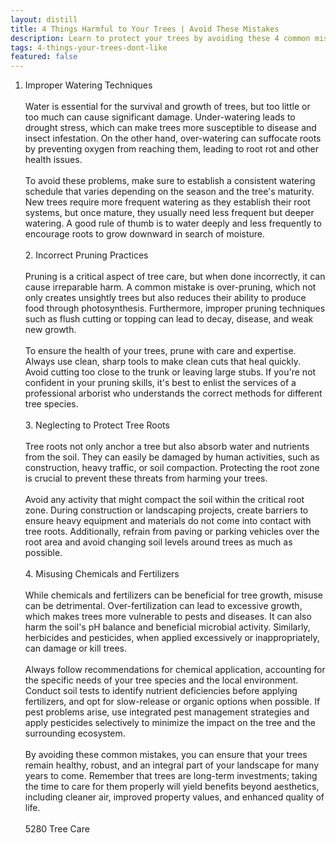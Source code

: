 ```yaml
---
layout: distill
title: 4 Things Harmful to Your Trees | Avoid These Mistakes
description: Learn to protect your trees by avoiding these 4 common mistakes that can damage their health and growth. Keep your trees thriving!
tags: 4-things-your-trees-dont-like
featured: false
---
```


1. Improper Watering Techniques<br /><br />Water is essential for the survival and growth of trees, but too little or too much can cause significant damage. Under-watering leads to drought stress, which can make trees more susceptible to disease and insect infestation. On the other hand, over-watering can suffocate roots by preventing oxygen from reaching them, leading to root rot and other health issues.<br /><br />To avoid these problems, make sure to establish a consistent watering schedule that varies depending on the season and the tree's maturity. New trees require more frequent watering as they establish their root systems, but once mature, they usually need less frequent but deeper watering. A good rule of thumb is to water deeply and less frequently to encourage roots to grow downward in search of moisture.<br /><br />2. Incorrect Pruning Practices<br /><br />Pruning is a critical aspect of tree care, but when done incorrectly, it can cause irreparable harm. A common mistake is over-pruning, which not only creates unsightly trees but also reduces their ability to produce food through photosynthesis. Furthermore, improper pruning techniques such as flush cutting or topping can lead to decay, disease, and weak new growth.<br /><br />To ensure the health of your trees, prune with care and expertise. Always use clean, sharp tools to make clean cuts that heal quickly. Avoid cutting too close to the trunk or leaving large stubs. If you're not confident in your pruning skills, it's best to enlist the services of a professional arborist who understands the correct methods for different tree species.<br /><br />3. Neglecting to Protect Tree Roots<br /><br />Tree roots not only anchor a tree but also absorb water and nutrients from the soil. They can easily be damaged by human activities, such as construction, heavy traffic, or soil compaction. Protecting the root zone is crucial to prevent these threats from harming your trees.<br /><br />Avoid any activity that might compact the soil within the critical root zone. During construction or landscaping projects, create barriers to ensure heavy equipment and materials do not come into contact with tree roots. Additionally, refrain from paving or parking vehicles over the root area and avoid changing soil levels around trees as much as possible.<br /><br />4. Misusing Chemicals and Fertilizers<br /><br />While chemicals and fertilizers can be beneficial for tree growth, misuse can be detrimental. Over-fertilization can lead to excessive growth, which makes trees more vulnerable to pests and diseases. It can also harm the soil's pH balance and beneficial microbial activity. Similarly, herbicides and pesticides, when applied excessively or inappropriately, can damage or kill trees.<br /><br />Always follow recommendations for chemical application, accounting for the specific needs of your tree species and the local environment. Conduct soil tests to identify nutrient deficiencies before applying fertilizers, and opt for slow-release or organic options when possible. If pest problems arise, use integrated pest management strategies and apply pesticides selectively to minimize the impact on the tree and the surrounding ecosystem.<br /><br />By avoiding these common mistakes, you can ensure that your trees remain healthy, robust, and an integral part of your landscape for many years to come. Remember that trees are long-term investments; taking the time to care for them properly will yield benefits beyond aesthetics, including cleaner air, improved property values, and enhanced quality of life.<br /><br />5280 Tree Care
